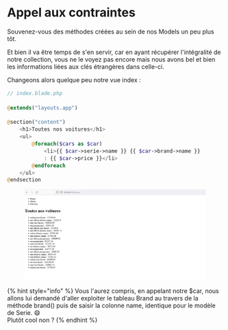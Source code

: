 # Appel aux contraintes

Souvenez-vous des méthodes créées au sein de nos Models un peu plus tôt.

Et bien il va être temps de s'en servir, car en ayant récupérer l'intégralité de notre collection, vous ne le voyez pas encore mais nous avons bel et bien les informations liées aux clés étrangères dans celle-ci.

Changeons alors quelque peu notre vue index :&#x20;

```php
// index.blade.php

@extends("layouts.app")

@section("content")
    <h1>Toutes nos voitures</h1>
    <ul>
        @foreach($cars as $car)
            <li>{{ $car->serie->name }} {{ $car->brand->name }} 
            : {{ $car->price }}</li>
        @endforeach
    </ul>
@endsection
```

<figure><img src="../../.gitbook/assets/image (23).png" alt=""><figcaption></figcaption></figure>

{% hint style="info" %}
Vous l'aurez compris, en appelant notre $car, nous allons lui demandé d'aller exploiter le tableau Brand au travers de la méthode brand() puis de saisir la colonne name, identique pour le modèle de Serie. :smile:\
Plutôt cool non ?
{% endhint %}
